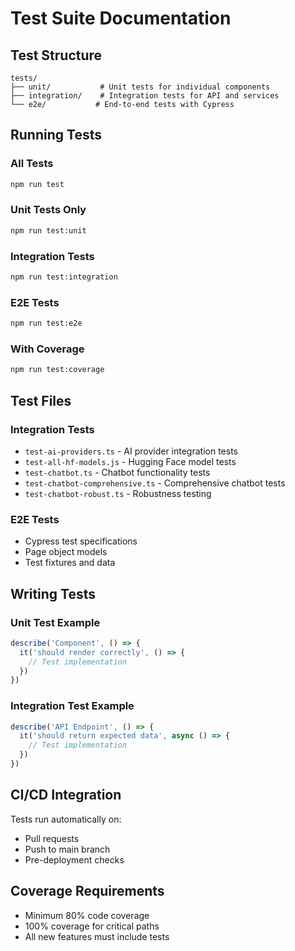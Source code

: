 # Test Suite Documentation

## Test Structure

```
tests/
├── unit/           # Unit tests for individual components
├── integration/    # Integration tests for API and services
└── e2e/           # End-to-end tests with Cypress
```

## Running Tests

### All Tests
```bash
npm run test
```

### Unit Tests Only
```bash
npm run test:unit
```

### Integration Tests
```bash
npm run test:integration
```

### E2E Tests
```bash
npm run test:e2e
```

### With Coverage
```bash
npm run test:coverage
```

## Test Files

### Integration Tests
- `test-ai-providers.ts` - AI provider integration tests
- `test-all-hf-models.js` - Hugging Face model tests
- `test-chatbot.ts` - Chatbot functionality tests
- `test-chatbot-comprehensive.ts` - Comprehensive chatbot tests
- `test-chatbot-robust.ts` - Robustness testing

### E2E Tests
- Cypress test specifications
- Page object models
- Test fixtures and data

## Writing Tests

### Unit Test Example
```typescript
describe('Component', () => {
  it('should render correctly', () => {
    // Test implementation
  })
})
```

### Integration Test Example
```typescript
describe('API Endpoint', () => {
  it('should return expected data', async () => {
    // Test implementation
  })
})
```

## CI/CD Integration

Tests run automatically on:
- Pull requests
- Push to main branch
- Pre-deployment checks

## Coverage Requirements

- Minimum 80% code coverage
- 100% coverage for critical paths
- All new features must include tests